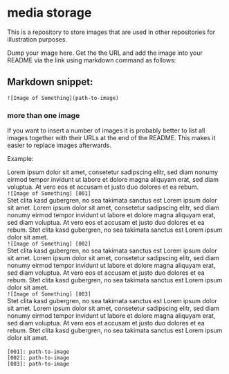 # media storage
This is a repository to store images that are used in other repositories for illustration purposes.

Dump your image here. Get the the URL and add the image into your README via the link using markdown command as follows:  

## Markdown snippet:

`![Image of Something](path-to-image)`

### more than one image

If you want to insert a number of images it is probably better to list all images together with their URLs at the end of the README. This makes it easier to replace images afterwards.

Example:

Lorem ipsum dolor sit amet, consetetur sadipscing elitr, sed diam nonumy eirmod tempor invidunt ut labore et dolore magna aliquyam erat, sed diam voluptua. At vero eos et accusam et justo duo dolores et ea rebum. </br>
`![Image of Something] [001]`</br>
Stet clita kasd gubergren, no sea takimata sanctus est Lorem ipsum dolor sit amet. Lorem ipsum dolor sit amet, consetetur sadipscing elitr, sed diam nonumy eirmod tempor invidunt ut labore et dolore magna aliquyam erat, sed diam voluptua. At vero eos et accusam et justo duo dolores et ea rebum. Stet clita kasd gubergren, no sea takimata sanctus est Lorem ipsum dolor sit amet.</br>
`![Image of Something] [002]`</br>
Stet clita kasd gubergren, no sea takimata sanctus est Lorem ipsum dolor sit amet. Lorem ipsum dolor sit amet, consetetur sadipscing elitr, sed diam nonumy eirmod tempor invidunt ut labore et dolore magna aliquyam erat, sed diam voluptua. At vero eos et accusam et justo duo dolores et ea rebum. Stet clita kasd gubergren, no sea takimata sanctus est Lorem ipsum dolor sit amet.</br>
`![Image of Something] [003]`</br>
Stet clita kasd gubergren, no sea takimata sanctus est Lorem ipsum dolor sit amet. Lorem ipsum dolor sit amet, consetetur sadipscing elitr, sed diam nonumy eirmod tempor invidunt ut labore et dolore magna aliquyam erat, sed diam voluptua. At vero eos et accusam et justo duo dolores et ea rebum. Stet clita kasd gubergren, no sea takimata sanctus est Lorem ipsum dolor sit amet. </br></br>
`[001]: path-to-image`</br>
`[002]: path-to-image`</br>
`[003]: path-to-image`</br>
